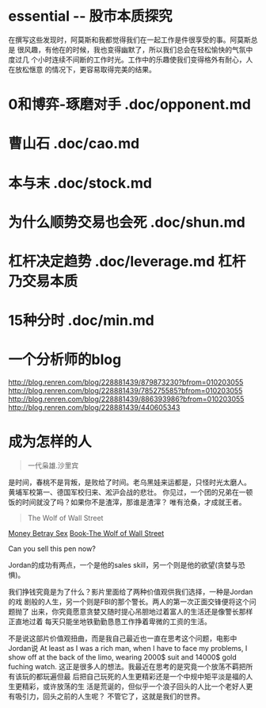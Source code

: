 # essential -- 股市本质探究

  在撰写这些发现时，阿莫斯和我都觉得我们在一起工作是件很享受的事。阿莫斯总是
  很风趣，有他在的时候，我也变得幽默了，所以我们总会在轻松愉快的气氛中度过几
  个小时连续不间断的工作时光。工作中的乐趣使我们变得格外有耐心，人在放松惬意
  的情况下，更容易取得完美的结果。

# 0和博弈-琢磨对手          .doc/opponent.md
# 曹山石                    .doc/cao.md
# 本与末                    .doc/stock.md 
# 为什么顺势交易也会死      .doc/shun.md
# 杠杆决定趋势              .doc/leverage.md    杠杆乃交易本质

# 15种分时                  .doc/min.md

# 一个分析师的blog

  http://blog.renren.com/blog/228881439/879873230?bfrom=010203055
  http://blog.renren.com/blog/228881439/785275585?bfrom=010203055
  http://blog.renren.com/blog/228881439/886393986?bfrom=010203055
  http://blog.renren.com/blog/228881439/440605343

# 成为怎样的人

  > 一代枭雄.沙里宾

  是时间，春桃不是背叛，是败给了时间。老乌黑娃来运都是，只怪时光太磨人。
  黄埔军校第一、德国军校归来、淞沪会战的悲壮。
  你见过，一个团的兄弟在一顿饭的时间就没了吗？如果你不是渣滓，那谁是渣滓？
  唯有沧桑，才成就王者。

  > The Wolf of Wall Street

  [Money Betray Sex](http://movie.douban.com/review/6512651/)
  [Book-The Wolf of Wall Street](http://book.douban.com/subject/25784098/)

  Can you sell this pen now? 

  Jordan的成功有两点，一个是他的sales skill，另一个则是他的欲望(贪婪与恐惧)。

  我们挣钱究竟是为了什么？影片里面给了两种价值观供我们选择，一种是Jordan的戏
  剧般的人生，另一个则是FBI的那个警长。两人的第一次正面交锋便将这个问题抛了
  出来，你究竟愿意贪婪又随时提心吊胆地过着富人的生活还是像警长那样正直地过着
  每天只能坐地铁勤勤恳恳工作挣着卑微的工资的生活。

  不是说这部片价值观扭曲，而是我自己最近也一直在思考这个问题，电影中Jordan说
  At least as I was a rich man, when I have to face my problems, I show off
  at the back of the limo, wearing 2000$ suit and 14000$ gold fuching watch.
  这正是很多人的想法。我最近在思考的是究竟一个放荡不羁把所有该玩的都玩遍但最
  后把自己玩死的人生更精彩还是一个中规中矩平淡是福的人生更精彩，或许放荡的生
  活是荒诞的，但似乎一个浪子回头的人比一个老好人更有吸引力，回头之前的人生呢？
  不管它了，这就是我们的世界。 

